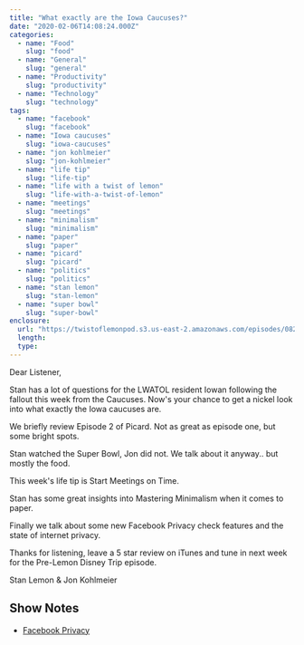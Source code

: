 ```yaml
---
title: "What exactly are the Iowa Caucuses?"
date: "2020-02-06T14:08:24.000Z"
categories:
  - name: "Food"
    slug: "food"
  - name: "General"
    slug: "general"
  - name: "Productivity"
    slug: "productivity"
  - name: "Technology"
    slug: "technology"
tags:
  - name: "facebook"
    slug: "facebook"
  - name: "Iowa caucuses"
    slug: "iowa-caucuses"
  - name: "jon kohlmeier"
    slug: "jon-kohlmeier"
  - name: "life tip"
    slug: "life-tip"
  - name: "life with a twist of lemon"
    slug: "life-with-a-twist-of-lemon"
  - name: "meetings"
    slug: "meetings"
  - name: "minimalism"
    slug: "minimalism"
  - name: "paper"
    slug: "paper"
  - name: "picard"
    slug: "picard"
  - name: "politics"
    slug: "politics"
  - name: "stan lemon"
    slug: "stan-lemon"
  - name: "super bowl"
    slug: "super-bowl"
enclosure:
  url: "https://twistoflemonpod.s3.us-east-2.amazonaws.com/episodes/082-lwatol-20200206.mp3"
  length:
  type:
---
```


Dear Listener,

Stan has a lot of questions for the LWATOL resident Iowan following the fallout this week from the Caucuses. Now's your chance to get a nickel look into what exactly the Iowa caucuses are.

We briefly review Episode 2 of Picard. Not as great as episode one, but some bright spots.

Stan watched the Super Bowl, Jon did not. We talk about it anyway.. but mostly the food.

This week's life tip is Start Meetings on Time.

Stan has some great insights into Mastering Minimalism when it comes to paper.

Finally we talk about some new Facebook Privacy check features and the state of internet privacy.

Thanks for listening, leave a 5 star review on iTunes and tune in next week for the Pre-Lemon Disney Trip episode.

Stan Lemon & Jon Kohlmeier

## Show Notes

- [Facebook Privacy](https://about.fb.com/news/2020/01/data-privacy-day-2020/)

